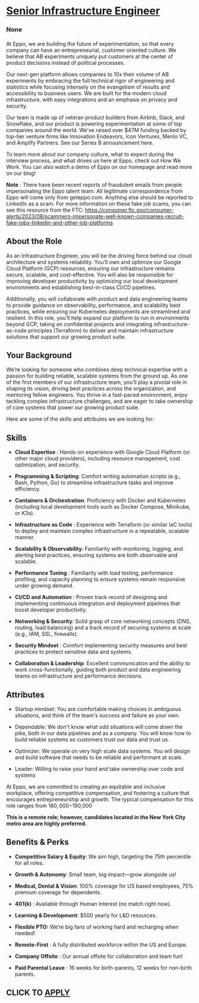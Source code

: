 # [Senior Infrastructure Engineer ](https://www.remotewlb.com/apply/senior-infrastructure-engineer-139733)  
### None  
####  

At Eppo, we are building the future of experimentation, so that every company can have an entrepreneurial, customer oriented culture. We believe that AB experiments uniquely put customers at the center of product decisions instead of political processes.

Our next-gen platform allows companies to 10x their volume of AB experiments by embracing the full technical rigor of engineering and statistics while focusing intensely on the evangelism of results and accessibility to business users. We are built for the modern cloud infrastructure, with easy integrations and an emphasis on privacy and security.

Our team is made up of veteran product builders from Airbnb, Slack, and Snowflake, and our product is powering experimentation at some of top companies around the world. We’ve raised over $47M funding backed by top-tier venture firms like Innovation Endeavors, Icon Ventures, Menlo VC, and Amplify Partners. See our Series B announcement here.

To learn more about our company culture, what to expect during the interview process, and what drives us here at Eppo, check out How We Work. You can also watch a demo of Eppo on our homepage and read more on our blog!

**Note** : There have been recent reports of fraudulent emails from people impersonating the Eppo talent team. All legitimate correspondence from Eppo will come only from geteppo.com. Anything else should be reported to LinkedIn as a scam. For more information on these fake job scams, you can see this resource from the FTC: https://consumer.ftc.gov/consumer-alerts/2023/08/scammers-impersonate-well-known-companies-recruit-fake-jobs-linkedin-and-other-job-platforms

## **About the Role**

As an Infrastructure Engineer, you will be the driving force behind our cloud architecture and systems reliability. You’ll own and optimize our Google Cloud Platform (GCP) resources, ensuring our infrastructure remains secure, scalable, and cost-effective. You will also be responsible for improving developer productivity by optimizing our local development environments and establishing best-in-class CI/CD pipelines.

Additionally, you will collaborate with product and data engineering teams to provide guidance on observability, performance, and scalability best practices, while ensuring our Kubernetes deployments are streamlined and resilient. In this role, you’ll help expand our platform to run in environments beyond GCP, taking on confidential projects and integrating infrastructure-as-code principles (Terraform) to deliver and maintain infrastructure solutions that support our growing product suite.

## Your Background

We’re looking for someone who combines deep technical expertise with a passion for building reliable, scalable systems from the ground up. As one of the first members of our infrastructure team, you’ll play a pivotal role in shaping its vision, driving best practices across the organization, and mentoring fellow engineers. You thrive in a fast-paced environment, enjoy tackling complex infrastructure challenges, and are eager to take ownership of core systems that power our growing product suite.

Here are some of the skills and attributes we are looking for:

## Skills

  * **Cloud Expertise** : Hands-on experience with Google Cloud Platform (or other major cloud providers), including resource management, cost optimization, and security.

  *  **Programming & Scripting**: Comfort writing automation scripts (e.g., Bash, Python, Go) to streamline infrastructure tasks and improve efficiency.

  *  **Containers & Orchestration**: Proficiency with Docker and Kubernetes (including local development tools such as Docker Compose, Minikube, or K3s).

  *  **Infrastructure as Code** : Experience with Terraform (or similar IaC tools) to deploy and maintain complex infrastructure in a repeatable, scalable manner.

  *  **Scalability & Observability**: Familiarity with monitoring, logging, and alerting best practices, ensuring systems are both observable and scalable.

  *  **Performance Tuning** : Familiarity with load testing, performance profiling, and capacity planning to ensure systems remain responsive under growing demand.

  *  **CI/CD and Automation** : Proven track record of designing and implementing continuous integration and deployment pipelines that boost developer productivity.

  *  **Networking & Security**: Solid grasp of core networking concepts (DNS, routing, load balancing) and a track record of securing systems at scale (e.g., IAM, SSL, firewalls).

  *  **Security Mindset** : Comfort implementing security measures and best practices to protect sensitive data and systems.

  *  **Collaboration & Leadership**: Excellent communication and the ability to work cross-functionally, guiding both product and data engineering teams on infrastructure and performance decisions.

## Attributes

  * Startup mindset: You are comfortable making choices in ambiguous situations, and think of the team's success and failure as your own.

  * Dependable: We don't know what odd situations will come down the pike, both in our data pipelines and as a company. You will know how to build reliable systems so customers trust our data and trust us.

  * Optimizer: We operate on very high scale data systems. You will design and build software that needs to be reliable and performant at scale.

  * Leader: Willing to raise your hand and take ownership over code and systems

At Eppo, we are committed to creating an equitable and inclusive workplace, offering competitive compensation, and fostering a culture that encourages entrepreneurship and growth. The typical compensation for this role ranges from $180,000-$190,000

 **This is a remote role; however, candidates located in the New York City metro area are highly preferred.**

##  **Benefits & Perks**

  *  **Competitive Salary & Equity**: We aim high, targeting the 75th percentile for all roles.

  *  **Growth & Autonomy**: Small team, big impact—grow alongside us!

  *  **Medical, Dental & Vision**: 100% coverage for US based employees, 75% premium coverage for dependents.

  *  **401(k)** : Available through Human Interest (no match right now).

  *  **Learning & Development**: $500 yearly for L&D resources.

  *  **Flexible PTO:** We’re big fans of working hard and recharging when needed! 

  * **Remote-First** : A fully distributed workforce within the US and Europe.

  *  **Company Offsite** : Our annual offsite for collaboration and team fun! 

  * **Paid Parental Leave** : 16 weeks for birth-parents, 12 weeks for non-birth parents.

  
## CLICK TO [APPLY](https://www.remotewlb.com/apply/senior-infrastructure-engineer-139733)

